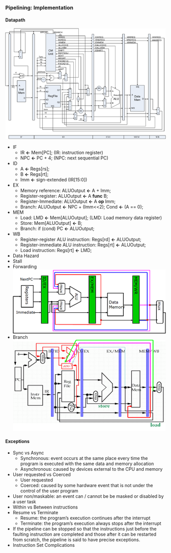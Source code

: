 



### Pipelining: Implementation

#### Datapath

![image-20200114173829178](assets/image-20200114173829178.png)

* IF
  * IR **←** Mem[PC]; (IR: instruction register)
  * NPC **←** PC + 4; (NPC: next sequential PC)
* ID
  * A **←** Regs[rs];
  * B **←** Regs[rt];
  * Imm **←** sign-extended (IR[15:0])
* EX
  * Memory reference: ALUOutput **←** A + Imm;
  * Register-register: ALUOutput **←** A **func** B;
  * Register-Immediate: ALUOutput **←** A **op** Imm;
  * Branch: ALUOutput **←** NPC + (Imm<<2); Cond **←** (A == 0);
* MEM
  * Load: LMD **←** Mem[ALUOutput]; (LMD: Load memory data register)
  * Store: Mem[ALUOutput] **←** B; 
  * Branch: if (cond) PC **←** ALUOutput;
* WB
  * Register-register ALU instruction: Regs[rd] **←** ALUOutput;
  * Register-immediate ALU instruction: Regs[rt] **←** ALUOutput;
  * Load instruction: Regs[rt] **←** LMD;
* Data Hazard
* Stall
* Forwarding
  ![image-20200114175418043](assets/image-20200114175418043.png)
* Branch
  ![image-20200114175436972](assets/image-20200114175436972.png)

#### Exceptions

* Sync vs Async
  * Synchronous: event occurs at the same place every time the program is executed with the same data and memory allocation
  * Asynchronous: caused by devices external to the CPU and memory
* User requested vs Coerced
  * User requested
  * Coerced: caused by some hardware event that is not under the control of the user program
* User non/maskable: an event can / cannot be be masked or disabled by a user task
* Within vs Between instructions
* Resume vs Terminate
  * Resume: the program’s execution continues after the interrupt
  * Terminate: the program’s execution always stops after the interrupt
* If the pipeline can be stopped so that the instructions just before the faulting instruction are completed and those after it can be restarted from scratch, the pipeline is said to have precise exceptions.
* Instruction Set Complications

